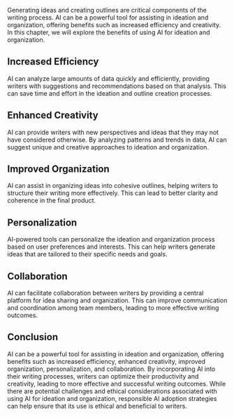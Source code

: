 
Generating ideas and creating outlines are critical components of the writing process. AI can be a powerful tool for assisting in ideation and organization, offering benefits such as increased efficiency and creativity. In this chapter, we will explore the benefits of using AI for ideation and organization.

Increased Efficiency
--------------------

AI can analyze large amounts of data quickly and efficiently, providing writers with suggestions and recommendations based on that analysis. This can save time and effort in the ideation and outline creation processes.

Enhanced Creativity
-------------------

AI can provide writers with new perspectives and ideas that they may not have considered otherwise. By analyzing patterns and trends in data, AI can suggest unique and creative approaches to ideation and organization.

Improved Organization
---------------------

AI can assist in organizing ideas into cohesive outlines, helping writers to structure their writing more effectively. This can lead to better clarity and coherence in the final product.

Personalization
---------------

AI-powered tools can personalize the ideation and organization process based on user preferences and interests. This can help writers generate ideas that are tailored to their specific needs and goals.

Collaboration
-------------

AI can facilitate collaboration between writers by providing a central platform for idea sharing and organization. This can improve communication and coordination among team members, leading to more effective writing outcomes.

Conclusion
----------

AI can be a powerful tool for assisting in ideation and organization, offering benefits such as increased efficiency, enhanced creativity, improved organization, personalization, and collaboration. By incorporating AI into their writing processes, writers can optimize their productivity and creativity, leading to more effective and successful writing outcomes. While there are potential challenges and ethical considerations associated with using AI for ideation and organization, responsible AI adoption strategies can help ensure that its use is ethical and beneficial to writers.
